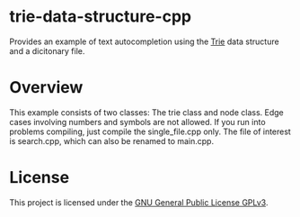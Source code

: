 # trie-data-structure-cpp
Provides an example of text autocompletion using the [Trie](https://en.wikipedia.org/wiki/Trie) data structure and a dicitonary file.

Overview
===
This example consists of two classes: The trie class and node class.
Edge cases involving numbers and symbols are not allowed.  If you run into problems compiling, just compile the single_file.cpp only.  The file of interest is search.cpp, which can also be renamed to main.cpp.

License
===
This project is licensed under the [GNU General Public License GPLv3](https://www.gnu.org/licenses/gpl-3.0.en.html).
